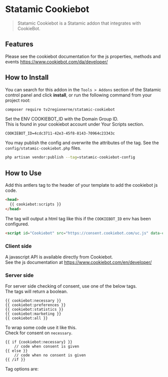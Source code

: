 # Statamic Cookiebot

> Statamic Cookiebot is a Statamic addon that integrates with CookieBot.

## Features

Please see the cookiebot documentation for the js properties, methods and events 
https://www.cookiebot.com/da/developer/

## How to Install

You can search for this addon in the `Tools > Addons` section of the Statamic control panel and click **install**, or run the following command from your project root:

``` bash
composer require tv2regionerne/statamic-cookiebot
```

Set the ENV COOKIEBOT_ID with the Domain Group ID.  
This is found in your cookiebot account under Your Scripts section.
```dotenv
COOKIEBOT_ID=4cdc3711-42e3-45f8-8143-70964c23343c
```

You may publish the config and overwrite the attributes of the tag.
See the `config/statamic-cookiebot.php` files.

```bash
php artisan vendor:publish --tag=statamic-cookiebot-config
```

## How to Use

Add this antlers tag to the header of your template to add the cookiebot js code.  
```html
<head>
  {{ cookiebot:scripts }}
</head>
```
The tag will output a html tag like this if the `COOKIEBOT_ID` env has been configured.
```html
<script id="Cookiebot" src="https://consent.cookiebot.com/uc.js" data-cbid="00000000-0000-0000-0000-000000000000">
```

### Client side
A javascript API is available directly from Cookiebot.  
See the js documentation at https://www.cookiebot.com/en/developer/ 

### Server side 

For server side checking of consent, use one of the below tags.  
The tags will return a boolean.
```
{{ cookiebot:necessary }}
{{ cookiebot:preferences }}
{{ cookiebot:statistics }}
{{ cookiebot:marketing }}
{{ cookiebot:all }}
```
To wrap some code use it like this.  
Check for consent on `necessary`.
```
{{ if {cookiebot:necessary} }}
    // code when consent is given
{{ else }}
    // code when no consent is given
{{ /if }}
```

Tag options are:

